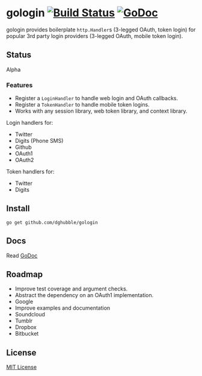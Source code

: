 
# gologin [![Build Status](https://travis-ci.org/dghubble/gologin.png)](https://travis-ci.org/dghubble/gologin) [![GoDoc](http://godoc.org/github.com/dghubble/gologin?status.png)](http://godoc.org/github.com/dghubble/gologin)

gologin provides boilerplate `http.Handler`s (3-legged OAuth, token login) for popular 3rd party login providers (3-legged OAuth, mobile token login).

## Status

Alpha

### Features

* Register a `LoginHandler` to handle web login and OAuth callbacks.
* Register a `TokenHandler` to handle mobile token logins.
* Works with any session library, web token library, and context library.

Login handlers for:

* Twitter
* Digits (Phone SMS)
* Github
* OAuth1
* OAuth2

Token handlers for:

* Twitter
* Digits

## Install

    go get github.com/dghubble/gologin

## Docs

Read [GoDoc](https://godoc.org/github.com/dghubble/gologin)

## Roadmap

* Improve test coverage and argument checks.
* Abstract the dependency on an OAuth1 implementation.
* Google
* Improve examples and documentation
* Soundcloud
* Tumblr
* Dropbox
* Bitbucket

## License

[MIT License](LICENSE)


